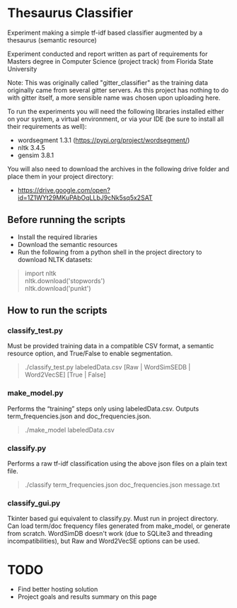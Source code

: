 # Thesaurus Classifier
Experiment making a simple tf-idf based classifier augmented by a thesaurus (semantic resource)

Experiment conducted and report written as part of requirements for Masters degree in Computer Science (project track) from Florida State University

Note: This was originally called "gitter_classifier" as the training data originally came from several gitter servers.  As this project has nothing to do with gitter itself, a more sensible name was chosen upon uploading here.

To run the experiments you will need the following libraries installed either on your system, a virtual environment, or via your IDE (be sure to install all their requirements as well):

* wordsegment 1.3.1 (https://pypi.org/project/wordsegment/)
* nltk 3.4.5
* gensim 3.8.1

You will also need to download the archives in the following drive folder and place them in your project directory:

* https://drive.google.com/open?id=1Z1WYt29MKuPAbOqLLbJ9cNk5sq5x2SAT

## Before running the scripts
* Install the required libraries
* Download the semantic resources
* Run the following from a python shell in the project directory to download NLTK datasets:

> import nltk  
> nltk.download('stopwords')  
> nltk.download('punkt')  

## How to run the scripts

### classify_test.py

Must be provided training data in a compatible CSV format, a semantic resource option, and True/False to enable segmentation. 
> ./classify_test.py labeledData.csv [Raw | WordSimSEDB | Word2VecSE] [True | False]

### make_model.py

Performs the “training” steps only using labeledData.csv. Outputs term_frequencies.json and doc_frequencies.json.

> ./make_model labeledData.csv

### classify.py

Performs a raw tf-idf classification using the above json files on a plain text file.

> ./classify term_frequencies.json doc_frequencies.json message.txt

### classify_gui.py

Tkinter based gui equivalent to classify.py.  Must run in project directory.
Can load term/doc frequency files generated from make_model, or generate from scratch.
WordSimDB doesn't work (due to SQLite3 and threading incompatibilities),
but Raw and Word2VecSE options can be used.

# TODO
* Find better hosting solution
* Project goals and results summary on this page

